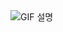 <img src="https://github.com/user-attachments/assets/a5f9ef8f-778f-4762-944d-1f9730b1b9ed" alt="GIF 설명" />
